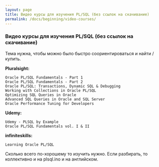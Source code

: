 ```yaml
---
layout: page
title: Видео курсы для изучения PL/SQL (без ссылок на скачивание)
permalink: /docs/beginning/video-courses/
---
```


### Видео курсы для изучения PL/SQL (без ссылок на скачивание)

Тема нужна, чтобы можно было быстро соориентироваться и найти / купить.


**Pluralsight:**

    Oracle PL/SQL Fundamentals - Part 1
    Oracle PL/SQL Fundamentals - Part 2
    Oracle PL/SQL: Transactions, Dynamic SQL & Debugging
    Working with Collections in Oracle PL/SQL
    Optimizing SQL Queries in Oracle
    Advanced SQL Queries in Oracle and SQL Server
    Oracle Performance Tuning for Developers


**Udemy:**

    Udemy - PLSQL by Example
    Oracle PL/SQL Fundamentals vol. I & II


**infiniteskills:**

    Learning Oracle PL/SQL


Сколько всего по-хорошему то изучить нужно.
Если разбирать, то коллективно и на plsql.ino и на английском.
